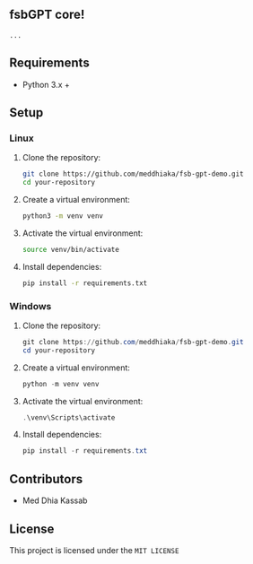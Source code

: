 ## fsbGPT core!
`...`

## Requirements

- Python 3.x +

## Setup

### Linux

1. Clone the repository:
   ```bash
   git clone https://github.com/meddhiaka/fsb-gpt-demo.git
   cd your-repository
   ```

2. Create a virtual environment:
   ```bash
   python3 -m venv venv
   ```

3. Activate the virtual environment:
   ```bash
   source venv/bin/activate
   ```

4. Install dependencies:
   ```bash
   pip install -r requirements.txt
   ```

### Windows

1. Clone the repository:
   ```powershell
   git clone https://github.com/meddhiaka/fsb-gpt-demo.git
   cd your-repository
   ```

2. Create a virtual environment:
   ```powershell
   python -m venv venv
   ```

3. Activate the virtual environment:
   ```powershell
   .\venv\Scripts\activate
   ```

4. Install dependencies:
   ```powershell
   pip install -r requirements.txt
   ```

## Contributors

- Med Dhia Kassab

## License

This project is licensed under the `MIT LICENSE`
